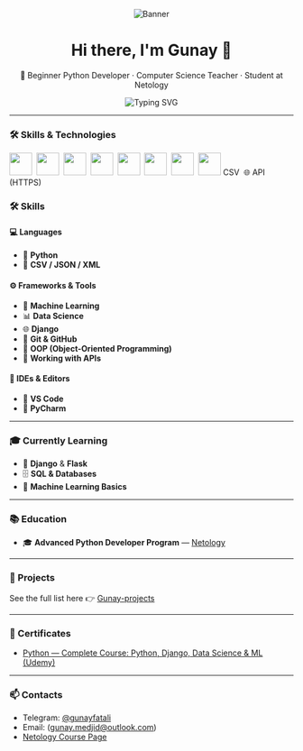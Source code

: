 <p align="center">
  <img src="banner.gif" alt="Banner" />
</p>

<h1 align="center">Hi there, I'm Gunay 👋</h1>

<p align="center">
🌸 Beginner Python Developer · Computer Science Teacher · Student at Netology
</p>

<p align="center">
  <img src="https://readme-typing-svg.demolab.com?font=Fira+Code&duration=3000&pause=1000&center=true&vCenter=true&width=435&lines=Python+%F0%9F%90%8D+%7C+Django+%F0%9F%8C%90+%7C+Flask+%7C+Data+Science+%7C+SQL+%F0%9F%93%88" alt="Typing SVG" />
</p>

---
### 🛠️ Skills & Technologies

<p align="left">
  <img src="https://cdn.jsdelivr.net/gh/devicons/devicon/icons/python/python-original.svg" width="40" />&nbsp;
  <img src="https://cdn.jsdelivr.net/gh/devicons/devicon/icons/git/git-original.svg" width="40" />&nbsp;
  <img src="https://cdn.jsdelivr.net/gh/devicons/devicon/icons/pycharm/pycharm-original.svg" width="40" />&nbsp;
  <img src="https://cdn.jsdelivr.net/gh/devicons/devicon/icons/vscode/vscode-original.svg" width="40" />&nbsp;
  <img src="https://cdn.jsdelivr.net/gh/devicons/devicon/icons/postgresql/postgresql-original.svg" width="40" />&nbsp;
  <img src="https://cdn.jsdelivr.net/gh/devicons/devicon/icons/json/json-original.svg" width="40" />&nbsp;
  <img src="https://cdn.jsdelivr.net/gh/devicons/devicon/icons/xml/xml-original.svg" width="40" />&nbsp;
  <img src="https://cdn.jsdelivr.net/gh/devicons/devicon/icons/file/file-original.svg" width="40" /> CSV&nbsp;
  🌐 API (HTTPS)
</p>

### 🛠️ Skills

#### 💻 Languages
- 🐍 **Python** 
- 💾 **CSV / JSON / XML**  

#### ⚙️ Frameworks & Tools
- 🧠 **Machine Learning** 
- 📊 **Data Science**  
- 🌐 **Django** 
- 🔁 **Git & GitHub**   
- 🧩 **OOP (Object-Oriented Programming)**  
- 🔌 **Working with APIs**   

#### 🧰 IDEs & Editors
- 🧠 **VS Code** 
- 🐞 **PyCharm**  

---

### 🎓 Currently Learning

- 🧠 **Django** & **Flask**  
- 🗄️ **SQL & Databases**  
- 🤖 **Machine Learning Basics**  
   

---

### 📚 Education

- 🎓 **Advanced Python Developer Program** — [Netology](https://netology.ru/profile/program/pd-130/schedule/all)  
  

---

### 📁 Projects

See the full list here 👉 [Gunay-projects](https://github.com/Sleeping-Beauty-G/Gunay-projects)

---

### 📜 Certificates

- [Python — Complete Course: Python, Django, Data Science & ML (Udemy)](https://www.udemy.com/certificate/UC-cc6e5cbe-4ffc-409f-baae-4fe930f5ed6c/)

---

### 📫 Contacts

- Telegram: [@gunayfatali](https://t.me/gunayfatali)  
- Email: (gunay.medjid@outlook.com) 
- [Netology Course Page](https://netology.ru/profile/program/pd-130/schedule/all)
